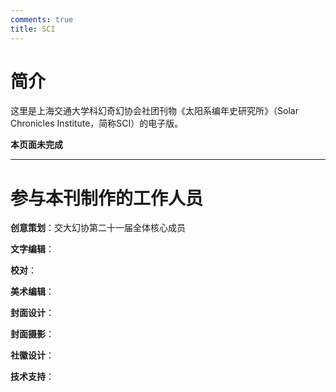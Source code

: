 ```yaml
---
comments: true
title: SCI
---
```

# 简介

这里是上海交通大学科幻奇幻协会社团刊物《太阳系编年史研究所》（Solar Chronicles Institute，简称SCI）的电子版。

**本页面未完成**

---
# 参与本刊制作的工作人员 

**创意策划**：交大幻协第二十一届全体核心成员

**文字编辑**：

**校对**：

**美术编辑**：

**封面设计**：

**封面摄影**：

**社徽设计**：

**技术支持**：